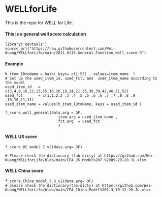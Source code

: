 # WELLforLife
This is  the repo for WELL for Life.


#### This is a general well score calculation
```
library('devtools')
source_url("https://raw.githubusercontent.com/Wei-Kuang/WELLforLife/main/2021_0115.General_Function_well_score.R")
```
#### Example ####
```
h_item_IDtoName = hash( keys= c(1:53) , values=item_name  )
# Set up the used_item_id, used_fct, and  used_item_name according to the model
used_item_id   = c(3,4,9,10,12,13,15,16,20,19,24,21,35,36,39,42,46,51,52)
used_fct       = c(1,1,2,2 ,3 ,4 ,5 ,5 ,6 ,6 ,7 ,7 ,8 ,8 ,9 ,10,10,11,11)
used_item_name = values(h_item_IDtoName, keys = used_item_id )
 
f_score_well_general(data.arg = DF, 
                        item.arg = used_item_name , 
                        fct.arg  = used_fct
                        )
```


#### WELL US score ####
```
f_score_US_model_7_v2(data.arg= DF)

# Please check the dictionary (tab-dicty) at https://github.com/Wei-Kuang/WELLforLife/blob/main/CFA_US_Model%207.%2009-23-20.JL.xlsx

```


#### WELL China score ####
```
f_score_China_model_7.3_v2(data.arg= DF)
# please check the dictionary(tab-dicty) at https://github.com/Wei-Kuang/WELLforLife/blob/main/CFA_China_Model%207.3_10-12-20.JL.xlsx
```
